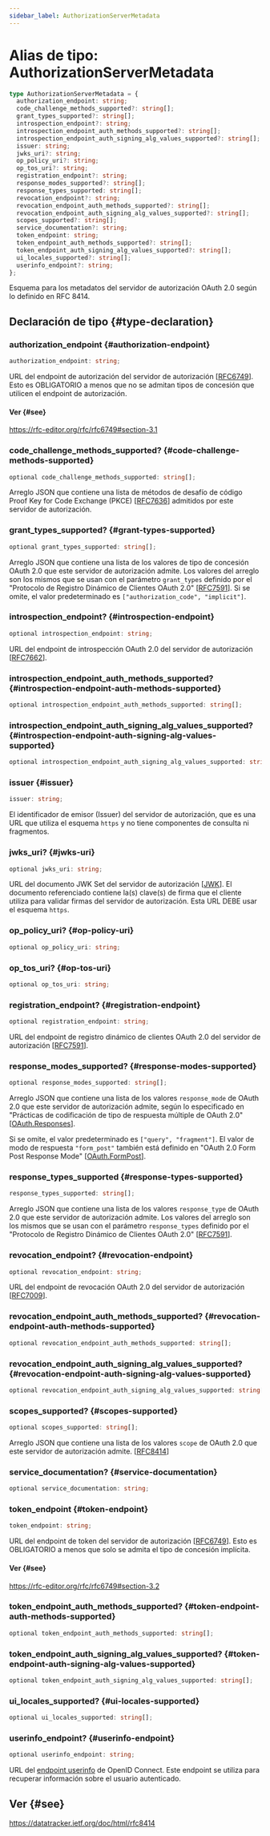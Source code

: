```yaml
---
sidebar_label: AuthorizationServerMetadata
---
```


# Alias de tipo: AuthorizationServerMetadata

```ts
type AuthorizationServerMetadata = {
  authorization_endpoint: string;
  code_challenge_methods_supported?: string[];
  grant_types_supported?: string[];
  introspection_endpoint?: string;
  introspection_endpoint_auth_methods_supported?: string[];
  introspection_endpoint_auth_signing_alg_values_supported?: string[];
  issuer: string;
  jwks_uri?: string;
  op_policy_uri?: string;
  op_tos_uri?: string;
  registration_endpoint?: string;
  response_modes_supported?: string[];
  response_types_supported: string[];
  revocation_endpoint?: string;
  revocation_endpoint_auth_methods_supported?: string[];
  revocation_endpoint_auth_signing_alg_values_supported?: string[];
  scopes_supported?: string[];
  service_documentation?: string;
  token_endpoint: string;
  token_endpoint_auth_methods_supported?: string[];
  token_endpoint_auth_signing_alg_values_supported?: string[];
  ui_locales_supported?: string[];
  userinfo_endpoint?: string;
};
```

Esquema para los metadatos del servidor de autorización OAuth 2.0 según lo definido en RFC 8414.

## Declaración de tipo {#type-declaration}

### authorization\_endpoint {#authorization-endpoint}

```ts
authorization_endpoint: string;
```

URL del endpoint de autorización del servidor de autorización [[RFC6749](https://rfc-editor.org/rfc/rfc6749)].
Esto es OBLIGATORIO a menos que no se admitan tipos de concesión que utilicen el endpoint de autorización.

#### Ver {#see}

https://rfc-editor.org/rfc/rfc6749#section-3.1

### code\_challenge\_methods\_supported? {#code-challenge-methods-supported}

```ts
optional code_challenge_methods_supported: string[];
```

Arreglo JSON que contiene una lista de métodos de desafío de código Proof Key for Code Exchange (PKCE)
[[RFC7636](https://www.rfc-editor.org/rfc/rfc7636)] admitidos por este servidor de autorización.

### grant\_types\_supported? {#grant-types-supported}

```ts
optional grant_types_supported: string[];
```

Arreglo JSON que contiene una lista de los valores de tipo de concesión OAuth 2.0 que este servidor de autorización
admite. Los valores del arreglo son los mismos que se usan con el parámetro `grant_types`
definido por el "Protocolo de Registro Dinámico de Clientes OAuth 2.0" [[RFC7591](https://www.rfc-editor.org/rfc/rfc7591)].
Si se omite, el valor predeterminado es `["authorization_code", "implicit"]`.

### introspection\_endpoint? {#introspection-endpoint}

```ts
optional introspection_endpoint: string;
```

URL del endpoint de introspección OAuth 2.0 del servidor de autorización
[[RFC7662](https://www.rfc-editor.org/rfc/rfc7662)].

### introspection\_endpoint\_auth\_methods\_supported? {#introspection-endpoint-auth-methods-supported}

```ts
optional introspection_endpoint_auth_methods_supported: string[];
```

### introspection\_endpoint\_auth\_signing\_alg\_values\_supported? {#introspection-endpoint-auth-signing-alg-values-supported}

```ts
optional introspection_endpoint_auth_signing_alg_values_supported: string[];
```

### issuer {#issuer}

```ts
issuer: string;
```

El identificador de emisor (Issuer) del servidor de autorización, que es una URL que utiliza el esquema `https` y
no tiene componentes de consulta ni fragmentos.

### jwks\_uri? {#jwks-uri}

```ts
optional jwks_uri: string;
```

URL del documento JWK Set del servidor de autorización [[JWK](https://www.rfc-editor.org/rfc/rfc8414.html#ref-JWK)].
El documento referenciado contiene la(s) clave(s) de firma que el cliente utiliza para validar
firmas del servidor de autorización. Esta URL DEBE usar el esquema `https`.

### op\_policy\_uri? {#op-policy-uri}

```ts
optional op_policy_uri: string;
```

### op\_tos\_uri? {#op-tos-uri}

```ts
optional op_tos_uri: string;
```

### registration\_endpoint? {#registration-endpoint}

```ts
optional registration_endpoint: string;
```

URL del endpoint de registro dinámico de clientes OAuth 2.0 del servidor de autorización
[[RFC7591](https://www.rfc-editor.org/rfc/rfc7591)].

### response\_modes\_supported? {#response-modes-supported}

```ts
optional response_modes_supported: string[];
```

Arreglo JSON que contiene una lista de los valores `response_mode` de OAuth 2.0 que este
servidor de autorización admite, según lo especificado en "Prácticas de codificación de tipo de respuesta múltiple de OAuth 2.0"
[[OAuth.Responses](https://datatracker.ietf.org/doc/html/rfc8414#ref-OAuth.Responses)].

Si se omite, el valor predeterminado es `["query", "fragment"]`. El valor de modo de respuesta `"form_post"` también está definido en "OAuth 2.0 Form Post Response Mode"
[[OAuth.FormPost](https://datatracker.ietf.org/doc/html/rfc8414#ref-OAuth.Post)].

### response\_types\_supported {#response-types-supported}

```ts
response_types_supported: string[];
```

Arreglo JSON que contiene una lista de los valores `response_type` de OAuth 2.0 que este servidor de autorización
admite. Los valores del arreglo son los mismos que se usan con el parámetro `response_types`
definido por el "Protocolo de Registro Dinámico de Clientes OAuth 2.0"
[[RFC7591](https://www.rfc-editor.org/rfc/rfc7591)].

### revocation\_endpoint? {#revocation-endpoint}

```ts
optional revocation_endpoint: string;
```

URL del endpoint de revocación OAuth 2.0 del servidor de autorización
[[RFC7009](https://www.rfc-editor.org/rfc/rfc7009)].

### revocation\_endpoint\_auth\_methods\_supported? {#revocation-endpoint-auth-methods-supported}

```ts
optional revocation_endpoint_auth_methods_supported: string[];
```

### revocation\_endpoint\_auth\_signing\_alg\_values\_supported? {#revocation-endpoint-auth-signing-alg-values-supported}

```ts
optional revocation_endpoint_auth_signing_alg_values_supported: string[];
```

### scopes\_supported? {#scopes-supported}

```ts
optional scopes_supported: string[];
```

Arreglo JSON que contiene una lista de los valores `scope` de OAuth 2.0 que este servidor de autorización
admite.
[[RFC8414](https://datatracker.ietf.org/doc/html/rfc8414#section-2)]

### service\_documentation? {#service-documentation}

```ts
optional service_documentation: string;
```

### token\_endpoint {#token-endpoint}

```ts
token_endpoint: string;
```

URL del endpoint de token del servidor de autorización [[RFC6749](https://rfc-editor.org/rfc/rfc6749)].
Esto es OBLIGATORIO a menos que solo se admita el tipo de concesión implícita.

#### Ver {#see}

https://rfc-editor.org/rfc/rfc6749#section-3.2

### token\_endpoint\_auth\_methods\_supported? {#token-endpoint-auth-methods-supported}

```ts
optional token_endpoint_auth_methods_supported: string[];
```

### token\_endpoint\_auth\_signing\_alg\_values\_supported? {#token-endpoint-auth-signing-alg-values-supported}

```ts
optional token_endpoint_auth_signing_alg_values_supported: string[];
```

### ui\_locales\_supported? {#ui-locales-supported}

```ts
optional ui_locales_supported: string[];
```

### userinfo\_endpoint? {#userinfo-endpoint}

```ts
optional userinfo_endpoint: string;
```

URL del [endpoint userinfo](https://openid.net/specs/openid-connect-core-1_0.html#UserInfo) de OpenID Connect.
Este endpoint se utiliza para recuperar información sobre el usuario autenticado.

## Ver {#see}

https://datatracker.ietf.org/doc/html/rfc8414
